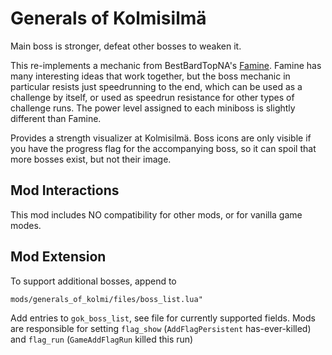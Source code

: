 # Generals of Kolmisilmä

Main boss is stronger, defeat other bosses to weaken it.

This re-implements a mechanic from BestBardTopNA's [Famine](https://steamcommunity.com/sharedfiles/filedetails/?id=2759088032). Famine has many interesting ideas that work together, but the boss mechanic in particular resists just speedrunning to the end, which can be used as a challenge by itself, or used as speedrun resistance for other types of challenge runs. The power level assigned to each miniboss is slightly different than Famine.

Provides a strength visualizer at Kolmisilmä. Boss icons are only visible if you have the progress flag for the accompanying boss, so it can spoil that more bosses exist, but not their image.

## Mod Interactions

This mod includes NO compatibility for other mods, or for vanilla game modes.

## Mod Extension

To support additional bosses, append to

`mods/generals_of_kolmi/files/boss_list.lua"`

Add entries to `gok_boss_list`, see file for currently supported fields. Mods are responsible for setting `flag_show` (`AddFlagPersistent` has-ever-killed) and `flag_run` (`GameAddFlagRun` killed this run)

